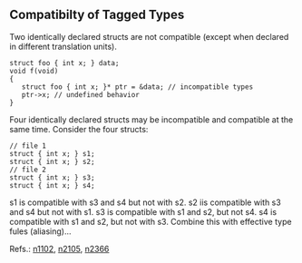 ## Compatibilty of Tagged Types

  Two identically declared structs are not compatible (except when declared in different translation units).
  ```
  struct foo { int x; } data;
  void f(void)
  {
     struct foo { int x; }* ptr = &data; // incompatible types
     ptr->x; // undefined behavior
  }
  ```
  Four identically declared structs may be incompatible and compatible at the same time. Consider the four structs:
  ```
  // file 1
  struct { int x; } s1;
  struct { int x; } s2;
  // file 2
  struct { int x; } s3;
  struct { int x; } s4;
  ```
  s1 is compatible with s3 and s4 but not with s2. s2 iis compatible with s3 and s4 but not with s1. s3 is compatible with s1 and s2, but not s4. s4 is compatible with s1 and s2, but not with s3. Combine this with effective type fules (aliasing)...
  
  Refs.: [n1102](http://www.open-std.org/jtc1/sc22/wg14/www/docs/n1102.htm), [n2105](http://www.open-std.org/jtc1/sc22/wg14/www/docs/n2105.htm), [n2366](http://www.open-std.org/jtc1/sc22/wg14/www/docs/n2366.pdf)
  
